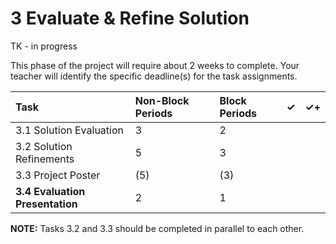 # 3 Evaluate & Refine Solution

TK - in progress

This phase of the project will require about 2 weeks to complete. Your teacher will identify the specific deadline\(s\) for the task assignments.

| Task | Non-Block Periods | Block Periods | ✓ | ✓+ |
| :--- | :--- | :--- | :--- | :--- |
| 3.1 Solution Evaluation | 3 | 2 |  |  |
| 3.2 Solution Refinements | 5 | 3 |  |  |
| 3.3 Project Poster | \(5\) | \(3\) |  |  |
| **3.4 Evaluation Presentation** | 2 | 1 |  |  |

**NOTE:** Tasks 3.2 and 3.3 should be completed in parallel to each other.


